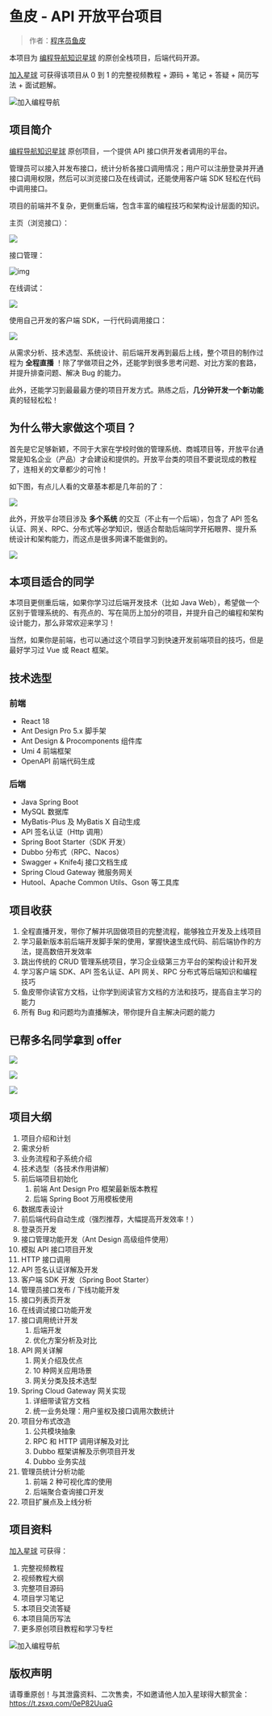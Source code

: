 # 鱼皮 - API 开放平台项目

> 作者：[程序员鱼皮](https://github.com/liyupi)

本项目为 [编程导航知识星球](https://yuyuanweb.feishu.cn/wiki/VC1qwmX9diCBK3kidyec74vFnde) 的原创全栈项目，后端代码开源。

[加入星球](https://yuyuanweb.feishu.cn/wiki/VC1qwmX9diCBK3kidyec74vFnde) 可获得该项目从 0 到 1 的完整视频教程 + 源码 + 笔记 + 答疑 + 简历写法 + 面试题解。

![加入编程导航](./doc/加入编程导航.jpeg)

## 项目简介

[编程导航知识星球](https://yuyuanweb.feishu.cn/wiki/VC1qwmX9diCBK3kidyec74vFnde) 原创项目，一个提供 API 接口供开发者调用的平台。

管理员可以接入并发布接口，统计分析各接口调用情况；用户可以注册登录并开通接口调用权限，然后可以浏览接口及在线调试，还能使用客户端 SDK 轻松在代码中调用接口。

项目的前端并不复杂，更侧重后端，包含丰富的编程技巧和架构设计层面的知识。

主页（浏览接口）：

![](https://yupi-picture-1256524210.cos.ap-shanghai.myqcloud.com/1/1673399530597-2748898e-9f88-4329-85fc-f7bcdba3ae8a.png)



接口管理：

![img](https://yupi-picture-1256524210.cos.ap-shanghai.myqcloud.com/1/1673399741446-9627305d-cd5e-4dbf-b51a-fc249d2206db.png)



在线调试：

![](https://yupi-picture-1256524210.cos.ap-shanghai.myqcloud.com/1/1673399936177-ae0942ec-f0cc-4481-b101-b109e849b3be.png)



使用自己开发的客户端 SDK，一行代码调用接口：

![](https://yupi-picture-1256524210.cos.ap-shanghai.myqcloud.com/1/1673400021340-08220e8e-3aaf-4ca6-bdd6-c7165402151e.png)



从需求分析、技术选型、系统设计、前后端开发再到最后上线，整个项目的制作过程为 **全程直播** ！除了学做项目之外，还能学到很多思考问题、对比方案的套路，并提升排查问题、解决 Bug 的能力。

此外，还能学习到最最最方便的项目开发方式。熟练之后，**几分钟开发一个新功能** 真的轻轻松松！



## 为什么带大家做这个项目？

首先是它足够新颖，不同于大家在学校时做的管理系统、商城项目等，开放平台通常是知名企业（产品）才会建设和提供的。开放平台类的项目不要说现成的教程了，连相关的文章都少的可怜！

如下图，有点儿人看的文章基本都是几年前的了：

![](https://yupi-picture-1256524210.cos.ap-shanghai.myqcloud.com/1/1673320096281-17d8c09b-93c2-456c-b805-dace09605e7e.png)

此外，开放平台项目涉及 **多个系统** 的交互（不止有一个后端），包含了 API 签名认证、网关、RPC、分布式等必学知识，很适合帮助后端同学开拓眼界、提升系统设计和架构能力，而这点是很多网课不能做到的。

![](https://yupi-picture-1256524210.cos.ap-shanghai.myqcloud.com/1/1673400300009-9d6c7262-d1e8-4484-8386-e1971a423b56.png)



## 本项目适合的同学

本项目更侧重后端，如果你学习过后端开发技术（比如 Java Web），希望做一个区别于管理系统的、有亮点的、写在简历上加分的项目，并提升自己的编程和架构设计能力，那么非常欢迎来学习！

当然，如果你是前端，也可以通过这个项目学习到快速开发前端项目的技巧，但是最好学习过 Vue 或 React 框架。



## 技术选型

### 前端

- React 18
- Ant Design Pro 5.x 脚手架
- Ant Design & Procomponents 组件库
- Umi 4 前端框架
- OpenAPI 前端代码生成



### 后端

- Java Spring Boot
- MySQL 数据库
- MyBatis-Plus 及 MyBatis X 自动生成
- API 签名认证（Http 调用）
- Spring Boot Starter（SDK 开发）
- Dubbo 分布式（RPC、Nacos）
- Swagger + Knife4j 接口文档生成
- Spring Cloud Gateway 微服务网关
- Hutool、Apache Common Utils、Gson 等工具库



## 项目收获

1. 全程直播开发，带你了解并巩固做项目的完整流程，能够独立开发及上线项目
2. 学习最新版本前后端开发脚手架的使用，掌握快速生成代码、前后端协作的方法，提高数倍开发效率
3. 跳出传统的 CRUD 管理系统项目，学习企业级第三方平台的架构设计和开发
4. 学习客户端 SDK、API 签名认证、API 网关、RPC 分布式等后端知识和编程技巧
5. 鱼皮带你读官方文档，让你学到阅读官方文档的方法和技巧，提高自主学习的能力
6. 所有 Bug 和问题均为直播解决，带你提升自主解决问题的能力



## 已帮多名同学拿到 offer

![](https://yupi-picture-1256524210.cos.ap-shanghai.myqcloud.com/1/image-20230303094640912.png)

![](https://yupi-picture-1256524210.cos.ap-shanghai.myqcloud.com/1/image-20230303094502786.png)

![](https://yupi-picture-1256524210.cos.ap-shanghai.myqcloud.com/1/781677764412_.pic.jpg)



## 项目大纲

1. 项目介绍和计划
2. 需求分析
3. 业务流程和子系统介绍
4. 技术选型（各技术作用讲解）
5. 前后端项目初始化
    1. 前端 Ant Design Pro 框架最新版本教程
    2. 后端 Spring Boot 万用模板使用
6. 数据库表设计
7. 前后端代码自动生成（强烈推荐，大幅提高开发效率！）
8. 登录页开发
9. 接口管理功能开发（Ant Design 高级组件使用）
10. 模拟 API 接口项目开发
11. HTTP 接口调用
12. API 签名认证详解及开发
13. 客户端 SDK 开发（Spring Boot Starter）
14. 管理员接口发布 / 下线功能开发
15. 接口列表页开发
16. 在线调试接口功能开发
17. 接口调用统计开发
    1. 后端开发
    2. 优化方案分析及对比
18. API 网关详解
    1. 网关介绍及优点
    2. 10 种网关应用场景
    3. 网关分类及技术选型
19. Spring Cloud Gateway 网关实现
    1. 详细带读官方文档
    2. 统一业务处理：用户鉴权及接口调用次数统计
20. 项目分布式改造
    1. 公共模块抽象
    2. RPC 和 HTTP 调用详解及对比
    3. Dubbo 框架讲解及示例项目开发
    4. Dubbo 业务实战
21. 管理员统计分析功能
    1. 前端 2 种可视化库的使用
    2. 后端聚合查询接口开发
22. 项目扩展点及上线分析


## 项目资料

[加入星球](https://yupi.icu) 可获得：

1. 完整视频教程
2. 视频教程大纲
3. 完整项目源码
4. 项目学习笔记
5. 本项目交流答疑
6. 本项目简历写法
7. 更多原创项目教程和学习专栏

![加入编程导航](./doc/加入编程导航.jpeg)


## 版权声明

请尊重原创！与其泄露资料、二次售卖，不如邀请他人加入星球得大额赏金：https://t.zsxq.com/0eP82UuaG
